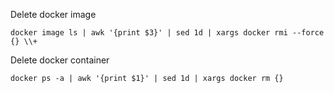 
Delete docker image

`docker image ls | awk '{print $3}' | sed 1d | xargs docker rmi --force {} \\+`

Delete docker container

`docker ps -a | awk '{print $1}' | sed 1d | xargs docker rm {}`